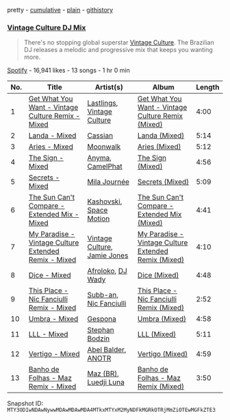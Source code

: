 pretty - [cumulative](/playlists/cumulative/37i9dQZF1DX498BFhhV3NJ.md) - [plain](/playlists/plain/37i9dQZF1DX498BFhhV3NJ) - [githistory](https://github.githistory.xyz/mackorone/spotify-playlist-archive/blob/main/playlists/plain/37i9dQZF1DX498BFhhV3NJ)

### [Vintage Culture DJ Mix](https://open.spotify.com/playlist/37i9dQZF1DX498BFhhV3NJ)

> There's no stopping global superstar <a href="spotify:artist:28uJnu5EsrGml2tBd7y8ts">Vintage Culture</a>\. The Brazilian DJ releases a melodic and progressive mix that keeps you wanting more.

[Spotify](https://open.spotify.com/user/spotify) - 16,941 likes - 13 songs - 1 hr 0 min

| No. | Title | Artist(s) | Album | Length |
|---|---|---|---|---|
| 1 | [Get What You Want \- Vintage Culture Remix \- Mixed](https://open.spotify.com/track/34cyKiO9MFixaESb9NaygO) | [Lastlings](https://open.spotify.com/artist/0M7GyeyRi2fG8c1LdP4jhi), [Vintage Culture](https://open.spotify.com/artist/28uJnu5EsrGml2tBd7y8ts) | [Get What You Want \- Vintage Culture Remix \(Mixed\)](https://open.spotify.com/album/5qyRLcTVSLqzozrw973KCx) | 4:00 |
| 2 | [Landa \- Mixed](https://open.spotify.com/track/3i5K0pY6IXUNrdoaSSG7E7) | [Cassian](https://open.spotify.com/artist/1ChtRJ3f4rbv4vtz87i6CD) | [Landa \(Mixed\)](https://open.spotify.com/album/3fosGs5M9vxBHEzT5kEKcG) | 5:14 |
| 3 | [Aries \- Mixed](https://open.spotify.com/track/6ai9734vPiSY3b1kKeKPzR) | [Moonwalk](https://open.spotify.com/artist/1khyIydqanugacJyKdmceT) | [Aries \(Mixed\)](https://open.spotify.com/album/55QUShH1jxFi8cGfPjTrcF) | 5:12 |
| 4 | [The Sign \- Mixed](https://open.spotify.com/track/47ummZFOIgRu0fwr6b0IMa) | [Anyma](https://open.spotify.com/artist/4iBwchw0U0GZv5RfVYSMxN), [CamelPhat](https://open.spotify.com/artist/240wlM8vDrf6S4zCyzGj2W) | [The Sign \(Mixed\)](https://open.spotify.com/album/7LacxRZrt5M8bQHDSOPovd) | 4:56 |
| 5 | [Secrets \- Mixed](https://open.spotify.com/track/7BrMB7xZg4eJFAELA8qkbc) | [Mila Journée](https://open.spotify.com/artist/3CnCN1QeftBXVbsXWmmNyB) | [Secrets \(Mixed\)](https://open.spotify.com/album/75jHra4IGZpqp0ADlJTa7N) | 5:09 |
| 6 | [The Sun Can't Compare \- Extended Mix \- Mixed](https://open.spotify.com/track/485LKbuuqYUaoQIvyGhwnd) | [Kashovski](https://open.spotify.com/artist/3sQmCQTAFYhnhhoBhsv81C), [Space Motion](https://open.spotify.com/artist/1k7iyyK6j5IJzF0cUMcaGY) | [The Sun Can't Compare \- Extended Mix \(Mixed\)](https://open.spotify.com/album/2Lxcs5Sj8u7VU4GLPQDg55) | 4:41 |
| 7 | [My Paradise \- Vintage Culture Extended Remix \- Mixed](https://open.spotify.com/track/0vwQW2THOjfP9mI7yz1x8j) | [Vintage Culture](https://open.spotify.com/artist/28uJnu5EsrGml2tBd7y8ts), [Jamie Jones](https://open.spotify.com/artist/4admDxmnri5Zco0xYrJ0ji) | [My Paradise \- Vintage Culture Extended Remix \(Mixed\)](https://open.spotify.com/album/0iFjZgsJgQx5ovF4pJzzrZ) | 4:10 |
| 8 | [Dice \- Mixed](https://open.spotify.com/track/4hobFOcsoH0nsfAbC5qQyf) | [Afroloko](https://open.spotify.com/artist/4xYh2GHr8Vj2lmNmbfBcsU), [DJ Wady](https://open.spotify.com/artist/2yRUlvlTqfWQHTriEoeR55) | [Dice \(Mixed\)](https://open.spotify.com/album/1aPxSm318P936iqkr11BgM) | 4:48 |
| 9 | [This Place \- Nic Fanciulli Remix \- Mixed](https://open.spotify.com/track/6BOf6kgQnpoXtaPmgOEJ9n) | [Subb\-an](https://open.spotify.com/artist/1GixPUcrjDq3qogmYXbGsh), [Nic Fanciulli](https://open.spotify.com/artist/7btR5VXutQv39SDEzcfXEk) | [This Place \- Nic Fanciulli Remix \(Mixed\)](https://open.spotify.com/album/4qOAVaSXRq1JslGQB0FKGi) | 2:52 |
| 10 | [Umbra \- Mixed](https://open.spotify.com/track/6OBydas3w5Oi1bRvLH5OnT) | [Gespona](https://open.spotify.com/artist/59ewWwEHhZ0yq7SKXxUj0d) | [Umbra \(Mixed\)](https://open.spotify.com/album/22wukXnQ5m4lAT10RGEsKg) | 4:58 |
| 11 | [LLL \- Mixed](https://open.spotify.com/track/6LX2g52NG8PMMWPPFd0LS1) | [Stephan Bodzin](https://open.spotify.com/artist/2nq2BeSbzExGAv3Y4HgUf7) | [LLL \(Mixed\)](https://open.spotify.com/album/61aJZoUSUaCPubZyzt1PRN) | 5:11 |
| 12 | [Vertigo \- Mixed](https://open.spotify.com/track/3qCatjMtgb8Cj8pWXQlR2n) | [Abel Balder](https://open.spotify.com/artist/0jqbEIAvdjUOi5Za48pzQG), [ANOTR](https://open.spotify.com/artist/4p5WgeiPSPpqPDs7T6OkWf) | [Vertigo \(Mixed\)](https://open.spotify.com/album/6BGlH9SLQy5zhpbH1Y34KH) | 4:59 |
| 13 | [Banho de Folhas \- Maz Remix \- Mixed](https://open.spotify.com/track/6YipMoYAEW76mmyjT82HGB) | [Maz \(BR\)](https://open.spotify.com/artist/6gYwbDKcqhLitCTlgF1oZn), [Luedji Luna](https://open.spotify.com/artist/0sWTkzCrdEvuX7Du6MFLzc) | [Banho de Folhas \- Maz Remix \(Mixed\)](https://open.spotify.com/album/6YkDeSiTBEIv7cmgIiAYoT) | 3:50 |

Snapshot ID: `MTY3ODIwNDAwNywwMDAwMDAwMDA4MTkxMTYxM2MyNDFkMGRkOTRjMmZiOTEwMGFkZTE3`
